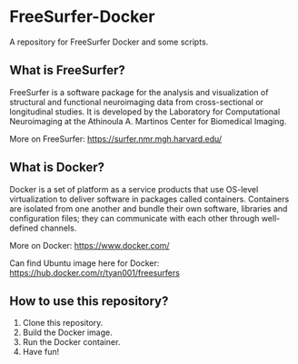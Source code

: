 # FreeSurfer-Docker
A repository for FreeSurfer Docker and some scripts.

## What is FreeSurfer?
FreeSurfer is a software package for the analysis and visualization of structural and functional neuroimaging data from cross-sectional or longitudinal studies. It is developed by the Laboratory for Computational Neuroimaging at the Athinoula A. Martinos Center for Biomedical Imaging.

More on FreeSurfer: https://surfer.nmr.mgh.harvard.edu/

## What is Docker?
Docker is a set of platform as a service products that use OS-level virtualization to deliver software in packages called containers. Containers are isolated from one another and bundle their own software, libraries and configuration files; they can communicate with each other through well-defined channels.

More on Docker: https://www.docker.com/

Can find Ubuntu image here for Docker: https://hub.docker.com/r/tyan001/freesurfers

## How to use this repository?
1. Clone this repository.
2. Build the Docker image.
3. Run the Docker container.
4. Have fun!

